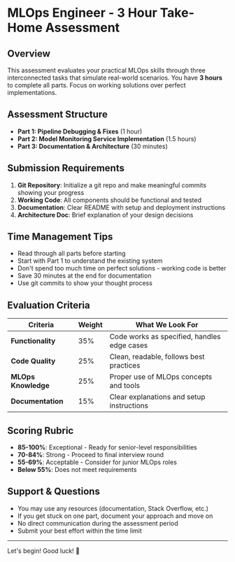 # MLOps Engineer - 3 Hour Take-Home Assessment

## Overview

This assessment evaluates your practical MLOps skills through three interconnected tasks that simulate real-world scenarios. You have **3 hours** to complete all parts. Focus on working solutions over perfect implementations.

## Assessment Structure

- **Part 1: Pipeline Debugging & Fixes** (1 hour)
- **Part 2: Model Monitoring Service Implementation** (1.5 hours) 
- **Part 3: Documentation & Architecture** (30 minutes)

## Submission Requirements

1. **Git Repository**: Initialize a git repo and make meaningful commits showing your progress
2. **Working Code**: All components should be functional and tested
3. **Documentation**: Clear README with setup and deployment instructions
4. **Architecture Doc**: Brief explanation of your design decisions

## Time Management Tips

- Read through all parts before starting
- Start with Part 1 to understand the existing system
- Don't spend too much time on perfect solutions - working code is better
- Save 30 minutes at the end for documentation
- Use git commits to show your thought process

## Evaluation Criteria

| Criteria | Weight | What We Look For |
|----------|--------|------------------|
| **Functionality** | 35% | Code works as specified, handles edge cases |
| **Code Quality** | 25% | Clean, readable, follows best practices |
| **MLOps Knowledge** | 25% | Proper use of MLOps concepts and tools |
| **Documentation** | 15% | Clear explanations and setup instructions |

## Scoring Rubric

- **85-100%**: Exceptional - Ready for senior-level responsibilities
- **70-84%**: Strong - Proceed to final interview round
- **55-69%**: Acceptable - Consider for junior MLOps roles
- **Below 55%**: Does not meet requirements

## Support & Questions

- You may use any resources (documentation, Stack Overflow, etc.)
- If you get stuck on one part, document your approach and move on
- No direct communication during the assessment period
- Submit your best effort within the time limit

---

Let's begin! Good luck! 🚀
